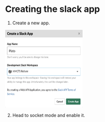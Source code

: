 # Creating the slack app 

1. Create a new app.

<img src="images/Step1.png" width="250" height="250" />

2. Head to socket mode and enable it.
